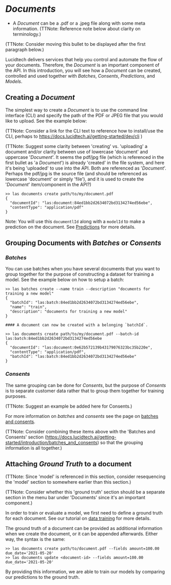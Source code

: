 # *Documents*

 - A *Document* can be a .pdf or a .jpeg file along with some meta information. (TTNote: Reference note below about clarity on terminology.)

(TTNote: Consider moving this bullet to be displayed after the first paragraph below.)

Lucidtech delivers services that help you control and automate the flow
of your documents. Therefore, the *Document* is an important component of the API. In this 
introduction, you will see how a *Document* can be created, controlled and used together with 
*Batches*, *Consents*, *Predictions*, and *Models*.

## Creating a *Document*
The simplest way to create a *Document* is to use the command line interface (CLI) 
and specify the path of the PDF or JPEG file that you would like to upload. See the example below:

(TTNote: Consider a link for the CLI text to reference how to install/use the CLI, perhaps to https://docs.lucidtech.ai/getting-started/dev/cli )

(TTNote: Suggest some clarity between 'creating' vs. 'uploading' a document and/or clarity between use of lowercase 'document' and uppercase '*Document*'. It seems the pdf/jpg file (which is referenced in the first bullet as 'a *Document*') is already 'created' in the file system, and here it's being 'uploaded' to use into the API. Both are referenced as '*Document*'. Perhaps the pdf/jpg is the source file (and should be referenced as lowercase 'document' or simply 'file'), and it is used to create the '*Document*' item/component in the API?)

```commandline
>> las documents create path/to/my/document.pdf
{
  "documentId": "las:document:84ed1bb2d2634072bd3134274ed56ebe",
  "contentType": "application/pdf"
}
```
Note: You will use this `documentlId` along with a `modelId` to make a prediction on the document. 
See [Predictions](./predictions.md) for more details.


## Grouping Documents with *Batches* or *Consents*

### *Batches*

You can use batches when you have several documents that you want to group together 
for the purpose of constructing a dataset for training a model. See the example below on how to setup a batch:
```commandline
>> las batches create --name train --description "documents for training a new model"
{
  "batchId": "las:batch:84ed1bb2d2634072bd3134274ed56ebe",
  "name": "train",
  "description": "documents for training a new model"
}

#### A document can now be created with a belonging `batchId`. 

>> las documents create path/to/my/document.pdf --batch-id las:batch:84ed1bb2d2634072bd3134274ed56ebe 
{
  "documentId": "las:document:0e62b572139b43179076323bc35b220e",
  "contentType": "application/pdf",
  "batchId": "las:batch:84ed1bb2d2634072bd3134274ed56ebe"
}
```

### *Consents*

The same grouping can be done for *Consents*, 
but the purpose of *Consents* is to separate customer data rather that to group them together for training purposes.

(TTNote: Suggest an example be added here for Consents.)

For more information on *batches* and *consents* see the page on [batches and consents](./batches_and_consents.md).

(TTNote: Consider combining these items above with the 'Batches and Consents' section (https://docs.lucidtech.ai/getting-started/introduction/batches_and_consents) so that the grouping information is all together.)


## Attaching *Ground Truth* to a document

(TTNote: Since 'model' is referenced in this section, consider resequencing the 'model' section to somewhere earlier than this section.)

(TTNote: Consider whether this 'ground truth' section should be a separate section in the menu bar under 'Documents' since it's an important component.)

In order to train or evaluate a model, we first need to define a ground truth for each document. 
See our tutorial on [data training](https://docs.lucidtech.ai/data-training/data-training) for more details.

The ground truth of a document can be provided as additional information when we create the document, or it can be appended afterwards.
Either way, the syntax is the same:
```commandline 
>> las documents create path/to/document.pdf --fields amount=100.00 due_date='2021-05-20'
>> las documents update <document-id> --fields amount=100.00 due_date='2021-05-20'
```
By providing this information, we are able to train our models by comparing our predictions to the ground truth.


